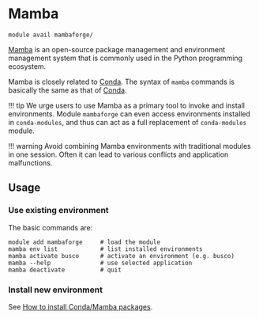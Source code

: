 # Mamba

    module avail mambaforge/

[Mamba](https://mamba.readthedocs.io/en/latest/user_guide/mamba.html) is an open-source package management and environment management system that is commonly used in the Python programming ecosystem. 

Mamba is closely related to [Conda](../../../software/sw-list/conda-modules). The syntax of `mamba` commands is basically the same as that of [Conda](../../../software/sw-list/conda-modules).

!!! tip
    We urge users to use Mamba as a primary tool to invoke and install environments. Module `mambaforge` can even access environments installed in `conda-modules`, and thus can act as a full replacement of `conda-modules` module.

!!! warning
    Avoid combining Mamba environments with traditional modules in one session. Often it can lead to various conflicts and application malfunctions.

## Usage

### Use existing environment

The basic commands are:

    module add mambaforge     # load the module
    mamba env list            # list installed environments
    mamba activate busco      # activate an environment (e.g. busco)
    mamba --help              # use selected application
    mamba deactivate          # quit

### Install new environment

See [How to install Conda/Mamba packages](../../../software/install-software/#condamamba-packages).
